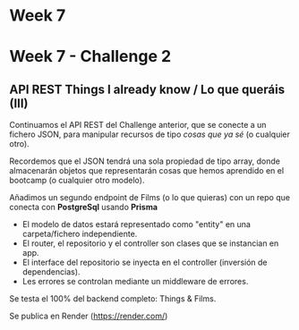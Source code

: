 # Week 7

# Week 7 - Challenge 2

## API REST Things I already know / Lo que queráis (III)

Continuamos el API REST del Challenge anterior, que se conecte a un fichero JSON, para manipular recursos de tipo _cosas que ya sé_ (o cualquier otro).

Recordemos que el JSON tendrá una sola propiedad de tipo array, donde almacenarán objetos que representarán cosas que hemos aprendido en el bootcamp (o cualquier otro modelo).

Añadimos un segundo endpoint de Films (o lo que quieras) con un repo que conecta con **PostgreSql** usando **Prisma**

- El modelo de datos estará representado como "entity" en una carpeta/fichero independiente.
- El router, el repositorio y el controller son clases que se instancian en app.
- El interface del repositorio se inyecta en el controller (inversión de dependencias).
- Les errores se controlan mediante un middleware de errores.

Se testa el 100% del backend completo: Things & Films.

Se publica en Render (https://render.com/)
